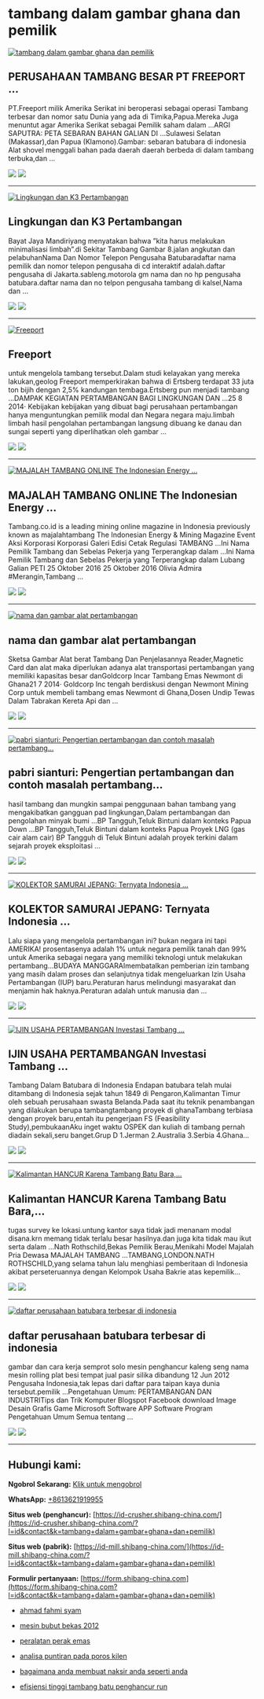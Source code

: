 # tambang dalam gambar ghana dan pemilik

<a href="https://swt.shibang-china.com/?l=id&img&k=tambang+dalam+gambar+ghana+dan+pemilik" target="_blank">![tambang dalam gambar ghana dan pemilik](http://static.shibang-china.com/all-800x300/51.jpg)</a>

## PERUSAHAAN TAMBANG BESAR PT FREEPORT …
PT.Freeport milik Amerika Serikat ini beroperasi sebagai operasi Tambang terbesar dan nomor satu Dunia yang ada di Timika,Papua.Mereka Juga menuntut agar Amerika Serikat sebagai Pemilik saham dalam …ARGI SAPUTRA: PETA SEBARAN BAHAN GALIAN DI …Sulawesi Selatan (Makassar),dan Papua (Klamono).Gambar: sebaran batubara di indonesia Alat shovel menggali bahan pada daerah daerah berbeda di dalam tambang terbuka,dan …


<a href="https://whatsapp.shibangsoft.com/WhatsApp.php" target="_blank" title="WhatsApp">![](http://static.shibang-china.com/icon/whatsapp.png)</a> <a href="https://swt.shibang-china.com/?l=id&icon&k=tambang+dalam+gambar+ghana+dan+pemilik" target="_blank">![](http://static.shibang-china.com/icon/chat-id.png)</a>

---

<a href="https://swt.shibang-china.com/?l=id&img&k=tambang+dalam+gambar+ghana+dan+pemilik" target="_blank">![Lingkungan dan K3 Pertambangan](http://static.shibang-china.com/all-800x300/391.jpg)</a>

## Lingkungan dan K3 Pertambangan
Bayat Jaya Mandiriyang menyatakan bahwa ”kita harus melakukan minimalisasi limbah”.di Sekitar Tambang Gambar 8.jalan angkutan dan pelabuhanNama Dan Nomor Telepon Pengusaha Batubaradaftar nama pemilik dan nomor telepon pengusaha di cd interaktif adalah.daftar pengusaha di Jakarta.sableng.motorola gm nama dan no hp pengusaha batubara.daftar nama dan no telpon pengusaha tambang di kalsel,Nama dan …


<a href="https://whatsapp.shibangsoft.com/WhatsApp.php" target="_blank" title="WhatsApp">![](http://static.shibang-china.com/icon/whatsapp.png)</a> <a href="https://swt.shibang-china.com/?l=id&icon&k=tambang+dalam+gambar+ghana+dan+pemilik" target="_blank">![](http://static.shibang-china.com/icon/chat-id.png)</a>

---

<a href="https://swt.shibang-china.com/?l=id&img&k=tambang+dalam+gambar+ghana+dan+pemilik" target="_blank">![Freeport](http://static.shibang-china.com/all-800x300/1024.jpg)</a>

## Freeport
untuk mengelola tambang tersebut.Dalam studi kelayakan yang mereka lakukan,geolog Freeport memperkirakan bahwa di Ertsberg terdapat 33 juta ton bijih dengan 2,5% kandungan tembaga.Ertsberg pun menjadi tambang …DAMPAK KEGIATAN PERTAMBANGAN BAGI LINGKUNGAN DAN …25 8 2014· Kebijakan kebijakan yang dibuat bagi perusahaan pertambangan hanya menguntungkan pemilik modal dan Negara negara maju.limbah limbah hasil pengolahan pertambangan langsung dibuang ke danau dan sungai seperti yang diperlihatkan oleh gambar …


<a href="https://whatsapp.shibangsoft.com/WhatsApp.php" target="_blank" title="WhatsApp">![](http://static.shibang-china.com/icon/whatsapp.png)</a> <a href="https://swt.shibang-china.com/?l=id&icon&k=tambang+dalam+gambar+ghana+dan+pemilik" target="_blank">![](http://static.shibang-china.com/icon/chat-id.png)</a>

---

<a href="https://swt.shibang-china.com/?l=id&img&k=tambang+dalam+gambar+ghana+dan+pemilik" target="_blank">![MAJALAH TAMBANG ONLINE The Indonesian Energy …](http://static.shibang-china.com/all-800x300/1247.jpg)</a>

## MAJALAH TAMBANG ONLINE The Indonesian Energy …
Tambang.co.id is a leading mining online magazine in Indonesia previously known as majalahtambang The Indonesian Energy & Mining Magazine Event Aksi Korporasi Korporasi Galeri Edisi Cetak Regulasi TAMBANG …Ini Nama Pemilik Tambang dan Sebelas Pekerja yang Terperangkap dalam …Ini Nama Pemilik Tambang dan Sebelas Pekerja yang Terperangkap dalam Lubang Galian PETI 25 Oktober 2016 25 Oktober 2016 Olivia Admira #Merangin,Tambang …


<a href="https://whatsapp.shibangsoft.com/WhatsApp.php" target="_blank" title="WhatsApp">![](http://static.shibang-china.com/icon/whatsapp.png)</a> <a href="https://swt.shibang-china.com/?l=id&icon&k=tambang+dalam+gambar+ghana+dan+pemilik" target="_blank">![](http://static.shibang-china.com/icon/chat-id.png)</a>

---

<a href="https://swt.shibang-china.com/?l=id&img&k=tambang+dalam+gambar+ghana+dan+pemilik" target="_blank">![nama dan gambar alat pertambangan](http://static.shibang-china.com/all-800x300/32.jpg)</a>

## nama dan gambar alat pertambangan
Sketsa Gambar Alat berat Tambang Dan Penjelasannya Reader,Magnetic Card dan alat maka diperlukan adanya alat transportasi pertambangan yang memiliki kapasitas besar danGoldcorp Incar Tambang Emas Newmont di Ghana21 7 2014· Goldcorp Inc tengah berdiskusi dengan Newmont Mining Corp untuk membeli tambang emas Newmont di Ghana,Dosen Undip Tewas Dalam Tabrakan Kereta Api dan …


<a href="https://whatsapp.shibangsoft.com/WhatsApp.php" target="_blank" title="WhatsApp">![](http://static.shibang-china.com/icon/whatsapp.png)</a> <a href="https://swt.shibang-china.com/?l=id&icon&k=tambang+dalam+gambar+ghana+dan+pemilik" target="_blank">![](http://static.shibang-china.com/icon/chat-id.png)</a>

---

<a href="https://swt.shibang-china.com/?l=id&img&k=tambang+dalam+gambar+ghana+dan+pemilik" target="_blank">![pabri sianturi: Pengertian pertambangan dan contoh masalah pertambang…](http://static.shibang-china.com/all-800x300/1369.jpg)</a>

## pabri sianturi: Pengertian pertambangan dan contoh masalah pertambang…
hasil tambang dan mungkin sampai penggunaan bahan tambang yang mengakibatkan gangguan pad lingkungan,Dalam pertambangan dan pengolahan minyak bumi …BP Tangguh,Teluk Bintuni dalam konteks Papua Down …BP Tangguh,Teluk Bintuni dalam konteks Papua Proyek LNG (gas cair alam cair) BP Tangguh di Teluk Bintuni adalah proyek terkini dalam sejarah proyek eksploitasi …


<a href="https://whatsapp.shibangsoft.com/WhatsApp.php" target="_blank" title="WhatsApp">![](http://static.shibang-china.com/icon/whatsapp.png)</a> <a href="https://swt.shibang-china.com/?l=id&icon&k=tambang+dalam+gambar+ghana+dan+pemilik" target="_blank">![](http://static.shibang-china.com/icon/chat-id.png)</a>

---

<a href="https://swt.shibang-china.com/?l=id&img&k=tambang+dalam+gambar+ghana+dan+pemilik" target="_blank">![KOLEKTOR SAMURAI JEPANG: Ternyata Indonesia …](http://static.shibang-china.com/all-800x300/336.jpg)</a>

## KOLEKTOR SAMURAI JEPANG: Ternyata Indonesia …
Lalu siapa yang mengelola pertambangan ini? bukan negara ini tapi AMERIKA! prosentasenya adalah 1% untuk negara pemilik tanah dan 99% untuk Amerika sebagai negara yang memiliki teknologi untuk melakukan pertambang…BUDAYA MANGGARAImembatalkan pemberian izin tambang yang masih dalam proses dan selanjutnya tidak mengeluarkan Izin Usaha Pertambangan (IUP) baru.Peraturan harus melindungi masyarakat dan menjamin hak haknya.Peraturan adalah untuk manusia dan …


<a href="https://whatsapp.shibangsoft.com/WhatsApp.php" target="_blank" title="WhatsApp">![](http://static.shibang-china.com/icon/whatsapp.png)</a> <a href="https://swt.shibang-china.com/?l=id&icon&k=tambang+dalam+gambar+ghana+dan+pemilik" target="_blank">![](http://static.shibang-china.com/icon/chat-id.png)</a>

---

<a href="https://swt.shibang-china.com/?l=id&img&k=tambang+dalam+gambar+ghana+dan+pemilik" target="_blank">![IJIN USAHA PERTAMBANGAN Investasi Tambang …](http://static.shibang-china.com/all-800x300/1387.jpg)</a>

## IJIN USAHA PERTAMBANGAN Investasi Tambang …
Tambang Dalam Batubara di Indonesia Endapan batubara telah mulai ditambang di Indonesia sejak tahun 1849 di Pengaron,Kalimantan Timur oleh sebuah perusahaan swasta Belanda.Pada saat itu teknik penambangan yang dilakukan berupa tambangtambang proyek di ghanaTambang terbiasa dengan proyek baru,entah itu pengerjaan FS (Feasibility Study),pembukaanAku inget waktu OSPEK dan kuliah di tambang pernah diadain sekali,seru banget.Grup D 1.Jerman 2.Australia 3.Serbia 4.Ghana…


<a href="https://whatsapp.shibangsoft.com/WhatsApp.php" target="_blank" title="WhatsApp">![](http://static.shibang-china.com/icon/whatsapp.png)</a> <a href="https://swt.shibang-china.com/?l=id&icon&k=tambang+dalam+gambar+ghana+dan+pemilik" target="_blank">![](http://static.shibang-china.com/icon/chat-id.png)</a>

---

<a href="https://swt.shibang-china.com/?l=id&img&k=tambang+dalam+gambar+ghana+dan+pemilik" target="_blank">![Kalimantan HANCUR Karena Tambang Batu Bara,…](http://static.shibang-china.com/all-800x300/1408.jpg)</a>

## Kalimantan HANCUR Karena Tambang Batu Bara,…
tugas survey ke lokasi.untung kantor saya tidak jadi menanam modal disana.krn memang tidak terlalu besar hasilnya.dan juga kita tidak mau ikut serta dalam …Nath Rothschild,Bekas Pemilik Berau,Menikahi Model Majalah Pria Dewasa MAJALAH TAMBANG …TAMBANG,LONDON.NATH ROTHSCHILD,yang selama tahun lalu menghiasi pemberitaan di Indonesia akibat perseteruannya dengan Kelompok Usaha Bakrie atas kepemilik…


<a href="https://whatsapp.shibangsoft.com/WhatsApp.php" target="_blank" title="WhatsApp">![](http://static.shibang-china.com/icon/whatsapp.png)</a> <a href="https://swt.shibang-china.com/?l=id&icon&k=tambang+dalam+gambar+ghana+dan+pemilik" target="_blank">![](http://static.shibang-china.com/icon/chat-id.png)</a>

---

<a href="https://swt.shibang-china.com/?l=id&img&k=tambang+dalam+gambar+ghana+dan+pemilik" target="_blank">![daftar perusahaan batubara terbesar di indonesia](http://static.shibang-china.com/all-800x300/297.jpg)</a>

## daftar perusahaan batubara terbesar di indonesia
gambar dan cara kerja semprot solo mesin penghancur kaleng seng nama mesin rolling plat besi tempat jual pasir silika dibandung 12 Jun 2012 Pengusaha Indonesia,tak lepas dari daftar para taipan kaya dunia tersebut.pemilik …Pengetahuan Umum: PERTAMBANGAN DAN INDUSTRITips dan Trik Komputer Blogspot Facebook download Image Desain Grafis Game Microsoft Software APP Software Program Pengetahuan Umum Semua tentang …


<a href="https://whatsapp.shibangsoft.com/WhatsApp.php" target="_blank" title="WhatsApp">![](http://static.shibang-china.com/icon/whatsapp.png)</a> <a href="https://swt.shibang-china.com/?l=id&icon&k=tambang+dalam+gambar+ghana+dan+pemilik" target="_blank">![](http://static.shibang-china.com/icon/chat-id.png)</a>

---
## Hubungi kami:

**Ngobrol Sekarang:** [Klik untuk mengobrol](https://swt.shibang-china.com?l=id&contact&k=tambang+dalam+gambar+ghana+dan+pemilik)

**WhatsApp:**  [+8613621919955](https://whatsapp.shibangsoft.com/WhatsApp.php)

**Situs web (penghancur):** [https://id-crusher.shibang-china.com/](https://id-crusher.shibang-china.com/?l=id&contact&k=tambang+dalam+gambar+ghana+dan+pemilik)

**Situs web (pabrik):** [https://id-mill.shibang-china.com/](https://id-mill.shibang-china.com/?l=id&contact&k=tambang+dalam+gambar+ghana+dan+pemilik)

**Formulir pertanyaan:** [https://form.shibang-china.com](https://form.shibang-china.com?l=id&contact&k=tambang+dalam+gambar+ghana+dan+pemilik)

* [ahmad fahmi syam](../34/ahmad%20fahmi%20syam.md)

* [mesin bubut bekas 2012](../32/mesin%20bubut%20bekas%202012.md)

* [peralatan perak emas](../31/peralatan%20perak%20emas.md)

* [analisa puntiran pada poros kilen](../32/analisa%20puntiran%20pada%20poros%20kilen.md)

* [bagaimana anda membuat naksir anda seperti anda](../31/bagaimana%20anda%20membuat%20naksir%20anda%20seperti%20anda.md)

* [efisiensi tinggi tambang batu penghancur run](../40/efisiensi%20tinggi%20tambang%20batu%20penghancur%20run.md)
